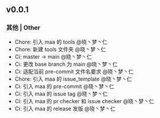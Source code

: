 ## v0.0.1

### 其他 | Other

* Chore: 引入 maa 的 tools @晓丶梦丶仁
* Chore: 新建 tools 文件夹 @晓丶梦丶仁
* Ci: master -> main @晓丶梦丶仁
* Ci: 更改 base branch 为 main @晓丶梦丶仁
* Ci: 适配当前 pre-commit 文件名要求 @晓丶梦丶仁
* Chore: 引入 maa 的 issue_template @晓丶梦丶仁
* Ci: 引入 maa 的 pre-commit @晓丶梦丶仁
* Ci: 引入 maa 的 issue tag @晓丶梦丶仁
* Ci: 引入 maa 的 pr checker 和 issue checker @晓丶梦丶仁
* Ci: 引入 maa 的 release 发版 @晓丶梦丶仁

